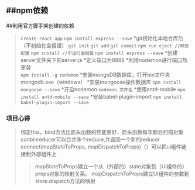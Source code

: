 
##npm依赖
-------------------------------
##利用官方脚手架创建的依赖
> ```create-react-app```
> ```npm install express --save```
*git初始化本地仓库后（不初始化会报错）
> ````git init````
> ```git add```
> ```git commit```
> ```npm run eject //释放配置```
> ```npm install //不运行会报错```
> ```npm install express --save```
> *创建server文件夹下的server.js
> *定义端口为8888
> *利用nodemon进行端口热更替  
> ```npm install -g nodemon```
> *安装mongoDB数据库，打开bin文件夹mongodb.exe（windows）
> *安装mongoose操作数据库
> ```npm install mongoose --save```
> *开启nodemon
> ```nodemon 文件名```
> *使用antd-mobile
> ```npm install antd-mobile --save```
> *安装babel-plugin-import
> ```npm install babel-plugin-import --save```   
> 
### 项目心得
>绑定this，bind方法比箭头函数的性能更好，箭头函数每次都会扫描对象
>conbinreducer可以合并多个reduce,并返回一个新的reducer
>connect(mapStateToProps, mapDispatchToProps)（）可以把ui组件链接到外部组件上
>>mapStateToProps建立一个从（外部的）state对象到（UI组件的）props对象的映射关系。
>>mapDispatchToProps建立UI组件的参数到store.dispatch方法的映射
